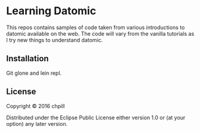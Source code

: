# Learning Datomic

This repos contains samples of code taken from various introductions to datomic
available on the web. The code will vary from the vanilla tutorials as I try new
things to understand datomic.

## Installation

Git glone and lein repl.

## License

Copyright © 2016 chpill

Distributed under the Eclipse Public License either version 1.0 or (at
your option) any later version.
